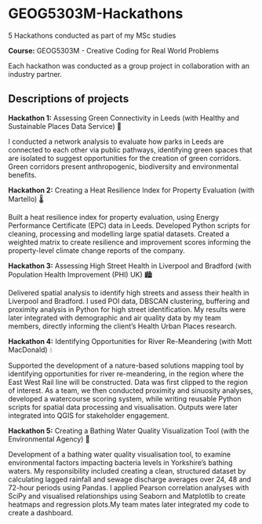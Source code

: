 # GEOG5303M-Hackathons
5 Hackathons conducted as part of my MSc studies

**Course:** GEOG5303M - Creative Coding for Real World Problems

Each hackathon was conducted as a group project in collaboration with an industry partner.

## Descriptions of projects

**Hackathon 1:** Assessing Green Connectivity in Leeds (with Healthy and Sustainable Places Data Service) 🌳

I conducted a network analysis to evaluate how parks in Leeds are connected to each other via public pathways, identifying green spaces that are isolated to suggest opportunities for the creation of green corridors. Green corridors present anthropogenic, biodiversity and environmental benefits.

**Hackathon 2:** Creating a Heat Resilience Index for Property Evaluation (with Martello) 🌡

Built a heat resilience index for property evaluation, using Energy Performance Certificate (EPC) data in Leeds. Developed Python scripts for cleaning, processing and modelling large spatial datasets. Created a weighted matrix to create resilience and improvement scores informing the property-level climate change reports of the company.


**Hackathon 3:** Assessing High Street Health in Liverpool and Bradford (with Population Health Improvement (PHI) UK) 🏙️

Delivered spatial analysis to identify high streets and assess their health in Liverpool and Bradford. I used POI data, DBSCAN clustering, buffering and proximity analysis in Python for high street identification. My results were later integrated with demographic and air quality data by my team members, directly informing the client’s Health Urban Places research. 


**Hackathon 4:** Identifying Opportunities for River Re-Meandering (with Mott MacDonald) 💧

Supported the development of a nature-based solutions mapping tool by identifying opportunities for river re-meandering, in the region where the East West Rail line will be constructed. Data was first clipped to the region of interest. As a team, we then conducted proximity and sinuosity analyses, developed a watercourse scoring system, while writing reusable Python scripts for spatial data processing and visualisation. Outputs were later integrated into QGIS for stakeholder engagement.

**Hackathon 5:** Creating a Bathing Water Quality Visualization Tool (with the Environmental Agency) 🌊

Development of a bathing water quality visualisation tool, to examine environmental factors impacting bacteria levels in Yorkshire’s bathing waters. My responsibility included creating a clean, structured dataset by calculating lagged rainfall and sewage discharge averages over 24, 48 and 72-hour periods using Pandas. I applied Pearson correlation analyses with SciPy and visualised relationships using Seaborn and Matplotlib to create heatmaps and regression plots.My team mates later integrated my code to create a dashboard.







